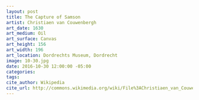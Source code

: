 ```yaml
---
layout: post
title: The Capture of Samson
artist: Christiaen van Couwenbergh
art_date: 1630
art_medium: Oil
art_surface: Canvas
art_height: 156
art_width: 196
art_location: Dordrechts Museum, Dordrecht
image: 10-30.jpg
date: 2016-10-30 12:00:00 -05:00
categories:
tags:
cite_author: Wikipedia
cite_url: http://commons.wikimedia.org/wiki/File%3AChristiaen_van_Couwenbergh_-_The_Capture_of_Samson_-_WGA05571.jpg
---
```

